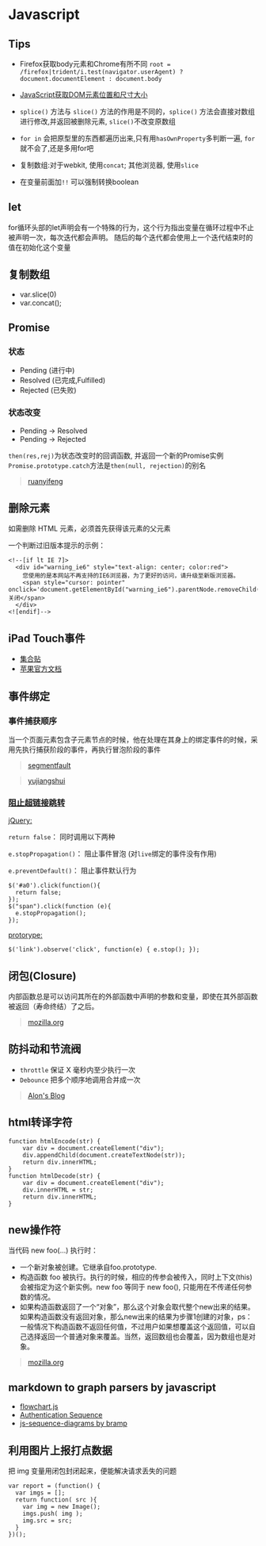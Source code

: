 # Javascript

## Tips

* Firefox获取body元素和Chrome有所不同 `root = /firefox|trident/i.test(navigator.userAgent) ? document.documentElement : document.body`

* [JavaScript获取DOM元素位置和尺寸大小](http://www.cnblogs.com/dolphinX/archive/2012/11/19/2777756.html)

* `splice()` 方法与 `slice()` 方法的作用是不同的，`splice()` 方法会直接对数组进行修改,并返回被删除元素, `slice()`不改变原数组

* `for in` 会把原型里的东西都遍历出来,只有用`hasOwnProperty`多判断一遍, `for`就不会了,还是多用for吧

* 复制数组:对于webkit, 使用`concat`; 其他浏览器, 使用`slice`

* 在变量前面加`!!` 可以强制转换boolean

## let

for循环头部的let声明会有一个特殊的行为，这个行为指出变量在循环过程中不止被声明一次，每次迭代都会声明。 随后的每个迭代都会使用上一个迭代结束时的值在初始化这个变量

## 复制数组

* var.slice(0)
* var.concat();

## Promise

### 状态

* Pending (进行中)
* Resolved (已完成,Fulfilled)
* Rejected (已失败)

### 状态改变

* Pending -> Resolved
* Pending -> Rejected

`then(res,rej)`为状态改变时的回调函数, 并返回一个新的Promise实例
`Promise.prototype.catch`方法是`then(null, rejection)`的别名

> [ruanyifeng](http://es6.ruanyifeng.com/#docs/promise)

## 删除元素

如需删除 HTML 元素，必须首先获得该元素的父元素

一个判断过旧版本提示的示例：

```
<!--[if lt IE 7]>
  <div id="warning_ie6" style="text-align: center; color:red">
    您使用的是本网站不再支持的IE6浏览器，为了更好的访问，请升级至新版浏览器。
    <span style="cursor: pointer" onclick='document.getElementById("warning_ie6").parentNode.removeChild(document.getElementById("warning_ie6"))'>关闭</span>
  </div>
<![endif]-->
```

## iPad Touch事件

* [集合贴](http://m.oschina.net/blog/88086)
* [苹果官方文档](https://developer.apple.com/library/safari/documentation/AppleApplications/Reference/SafariWebContent/HandlingEvents/HandlingEvents.html)

## 事件绑定

### 事件捕获顺序

当一个页面元素包含子元素节点的时候，他在处理在其身上的绑定事件的时候，采用先执行捕获阶段的事件，再执行冒泡阶段的事件
> [segmentfault](http://blog.segmentfault.com/fishenal/1190000000470398)

> [yujiangshui](http://yujiangshui.com/javascript-event/)

### [阻止超链接跳转](http://www.suchso.com/projecteactual/javascript-event-up-stopPropagation-cancelBubble.html)

[jQuery:](http://blog.csdn.net/woshixuye/article/details/7422985)

`return false`： 同时调用以下两种

`e.stopPropagation()`： 阻止事件冒泡 (对`live`绑定的事件没有作用)

`e.preventDefault()`： 阻止事件默认行为

```
$('#a0').click(function(){
  return false;
});
$("span").click(function (e){
  e.stopPropagation();
});
```

[protorype:](http://stackoverflow.com/questions/1399613/disable-link-with-the-prototype-observe-method)

    $('link').observe('click', function(e) { e.stop(); });

## 闭包(Closure)

内部函数总是可以访问其所在的外部函数中声明的参数和变量，即使在其外部函数被返回（寿命终结）了之后。
> [mozilla.org](https://developer.mozilla.org/zh-CN/docs/Web/JavaScript/Guide/Closures)

## 防抖动和节流阀

* `throttle` 保证 X 毫秒内至少执行一次
* `Debounce` 把多个顺序地调用合并成一次

> [Alon's Blog](http://jinlong.github.io/2016/04/24/Debouncing-and-Throttling-Explained-Through-Examples/)

## html转译字符

```
function htmlEncode(str) {
    var div = document.createElement("div");
    div.appendChild(document.createTextNode(str));
    return div.innerHTML;
}
function htmlDecode(str) {
    var div = document.createElement("div");
    div.innerHTML = str;
    return div.innerHTML;
}
```

## new操作符

当代码 new foo(...) 执行时：

* 一个新对象被创建。它继承自foo.prototype.
* 构造函数 foo 被执行。执行的时候，相应的传参会被传入，同时上下文(this)会被指定为这个新实例。new foo 等同于 new foo(), 只能用在不传递任何参数的情况。
* 如果构造函数返回了一个“对象”，那么这个对象会取代整个new出来的结果。如果构造函数没有返回对象，那么new出来的结果为步骤1创建的对象，ps：一般情况下构造函数不返回任何值，不过用户如果想覆盖这个返回值，可以自己选择返回一个普通对象来覆盖。当然，返回数组也会覆盖，因为数组也是对象。

> [mozilla.org](https://developer.mozilla.org/zh-CN/docs/Web/JavaScript/Reference/Operators/new)

## markdown to graph parsers by javascript

* [flowchart.js](flowchart.js.org)
* [Authentication Sequence](https://www.websequencediagrams.com)
* [js-sequence-diagrams by bramp](https://bramp.github.io/js-sequence-diagrams/)

## 利用图片上报打点数据

把 img 变量用闭包封闭起来，便能解决请求丢失的问题

```
var report = (function() {
  var imgs = [];
  return function( src ){
    var img = new Image();
    imgs.push( img );
    img.src = src;
  }
})();
```

